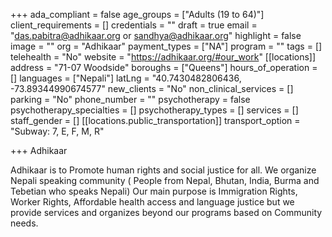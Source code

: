 +++
ada_compliant = false
age_groups = ["Adults (19 to 64)"]
client_requirements = []
credentials = ""
draft = true
email = "das.pabitra@adhikaar.org or sandhya@adhikaar.org"
highlight = false
image = ""
org = "Adhikaar"
payment_types = ["NA"]
program = ""
tags = []
telehealth = "No"
website = "https://adhikaar.org/#our_work"
[[locations]]
address = "71-07 Woodside"
boroughs = ["Queens"]
hours_of_operation = []
languages = ["Nepali"]
latLng = "40.7430482806436, -73.89344990674577"
new_clients = "No"
non_clinical_services = []
parking = "No"
phone_number = ""
psychotherapy = false
psychotherapy_specialties = []
psychotherapy_types = []
services = []
staff_gender = []
[[locations.public_transportation]]
transport_option = "Subway: 7, E, F, M, R"

+++
Adhikaar

Adhikaar is to Promote human rights and social justice for all. We organize Nepali speaking community ( People from Nepal, Bhutan, India, Burma and Tebetian who speaks Nepali) Our main purpose is Immigration Rights, Worker Rights, Affordable health access and language justice but we provide services and organizes beyond our programs based on Community needs.